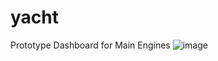 # yacht

Prototype Dashboard for Main Engines
![image](https://user-images.githubusercontent.com/14135501/223914043-f3f53299-2519-4f02-9f95-b80dd5491e72.png)

